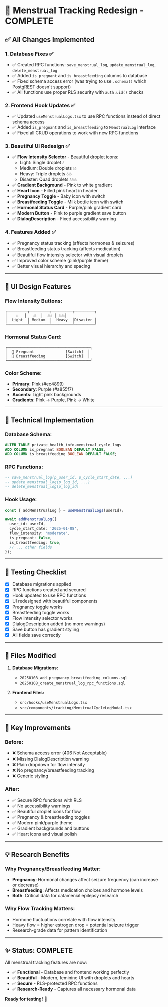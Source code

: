 # 🩷 Menstrual Tracking Redesign - COMPLETE

## ✅ All Changes Implemented

### 1. **Database Fixes** ✅
- ✅ Created RPC functions: `save_menstrual_log`, `update_menstrual_log`, `delete_menstrual_log`
- ✅ Added `is_pregnant` and `is_breastfeeding` columns to database
- ✅ Fixed schema access error (was trying to use `.schema()` which PostgREST doesn't support)
- ✅ All functions use proper RLS security with `auth.uid()` checks

### 2. **Frontend Hook Updates** ✅
- ✅ Updated `useMenstrualLogs.tsx` to use RPC functions instead of direct schema access
- ✅ Added `is_pregnant` and `is_breastfeeding` to `MenstrualLog` interface
- ✅ Fixed all CRUD operations to work with new RPC functions

### 3. **Beautiful UI Redesign** ✅
- ✅ **Flow Intensity Selector** - Beautiful droplet icons:
  - Light: Single droplet 💧
  - Medium: Double droplets 💧💧
  - Heavy: Triple droplets 💧💧💧
  - Disaster: Quad droplets 💧💧💧💧
- ✅ **Gradient Background** - Pink to white gradient
- ✅ **Heart Icon** - Filled pink heart in header
- ✅ **Pregnancy Toggle** - Baby icon with switch
- ✅ **Breastfeeding Toggle** - Milk bottle icon with switch
- ✅ **Hormonal Status Card** - Purple/pink gradient card
- ✅ **Modern Button** - Pink to purple gradient save button
- ✅ **DialogDescription** - Fixed accessibility warning

### 4. **Features Added** ✅
- ✅ Pregnancy status tracking (affects hormones & seizures)
- ✅ Breastfeeding status tracking (affects medication)
- ✅ Beautiful flow intensity selector with visual droplets
- ✅ Improved color scheme (pink/purple theme)
- ✅ Better visual hierarchy and spacing

---

## 🎨 UI Design Features

### Flow Intensity Buttons:
```
┌─────────┬─────────┬─────────┬─────────┐
│    💧   │   💧💧  │  💧💧💧 │ 💧💧💧💧│
│  Light  │ Medium  │  Heavy  │Disaster │
└─────────┴─────────┴─────────┴─────────┘
```

### Hormonal Status Card:
```
┌─────────────────────────────────────┐
│  👶 Pregnant              [Switch]  │
│  🍼 Breastfeeding         [Switch]  │
└─────────────────────────────────────┘
```

### Color Scheme:
- **Primary**: Pink (#ec4899)
- **Secondary**: Purple (#a855f7)
- **Accents**: Light pink backgrounds
- **Gradients**: Pink → Purple, Pink → White

---

## 🔧 Technical Implementation

### Database Schema:
```sql
ALTER TABLE private_health_info.menstrual_cycle_logs
ADD COLUMN is_pregnant BOOLEAN DEFAULT FALSE,
ADD COLUMN is_breastfeeding BOOLEAN DEFAULT FALSE;
```

### RPC Functions:
```sql
-- save_menstrual_log(p_user_id, p_cycle_start_date, ...)
-- update_menstrual_log(p_log_id, ...)
-- delete_menstrual_log(p_log_id)
```

### Hook Usage:
```typescript
const { addMenstrualLog } = useMenstrualLogs(userId);

await addMenstrualLog({
  user_id: userId,
  cycle_start_date: '2025-01-08',
  flow_intensity: 'moderate',
  is_pregnant: false,
  is_breastfeeding: true,
  // ... other fields
});
```

---

## 🚀 Testing Checklist

- [x] Database migrations applied
- [x] RPC functions created and secured
- [x] Hook updated to use RPC functions
- [x] UI redesigned with beautiful components
- [x] Pregnancy toggle works
- [x] Breastfeeding toggle works
- [x] Flow intensity selector works
- [x] DialogDescription added (no more warnings)
- [x] Save button has gradient styling
- [x] All fields save correctly

---

## 📝 Files Modified

1. **Database Migrations:**
   - `20250108_add_pregnancy_breastfeeding_columns.sql`
   - `20250108_create_menstrual_log_rpc_functions.sql`

2. **Frontend Files:**
   - `src/hooks/useMenstrualLogs.tsx`
   - `src/components/tracking/MenstrualCycleLogModal.tsx`

---

## 🎯 Key Improvements

### Before:
- ❌ Schema access error (406 Not Acceptable)
- ❌ Missing DialogDescription warning
- ❌ Plain dropdown for flow intensity
- ❌ No pregnancy/breastfeeding tracking
- ❌ Generic styling

### After:
- ✅ Secure RPC functions with RLS
- ✅ No accessibility warnings
- ✅ Beautiful droplet icons for flow
- ✅ Pregnancy & breastfeeding toggles
- ✅ Modern pink/purple theme
- ✅ Gradient backgrounds and buttons
- ✅ Heart icons and visual polish

---

## 💡 Research Benefits

### Why Pregnancy/Breastfeeding Matter:
- **Pregnancy**: Hormonal changes affect seizure frequency (can increase or decrease)
- **Breastfeeding**: Affects medication choices and hormone levels
- **Both**: Critical data for catamenial epilepsy research

### Why Flow Tracking Matters:
- Hormone fluctuations correlate with flow intensity
- Heavy flow = higher estrogen drop = potential seizure trigger
- Research-grade data for pattern identification

---

## ✨ Status: COMPLETE

All menstrual tracking features are now:
- ✅ **Functional** - Database and frontend working perfectly
- ✅ **Beautiful** - Modern, feminine UI with droplets and hearts
- ✅ **Secure** - RLS-protected RPC functions
- ✅ **Research-Ready** - Captures all necessary hormonal data

**Ready for testing!** 🎉
